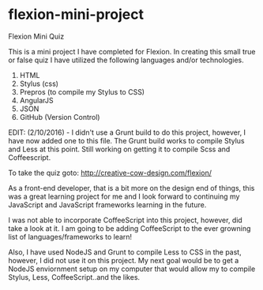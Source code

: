 # flexion-mini-project
Flexion Mini Quiz

This is a mini project I have completed for Flexion. In creating this small true or false quiz I have utilized the following languages 
and/or technologies.

1. HTML
2. Stylus (css)
3. Prepros (to compile my Stylus to CSS)
4. AngularJS
5. JSON
6. GitHub (Version Control)

EDIT: (2/10/2016) - I didn't use a Grunt build to do this project, however, I have now added one to this file. The Grunt build works to compile Stylus and Less at this point. Still working on getting it to compile Scss and Coffeescript.


To take the quiz goto: http://creative-cow-design.com/flexion/

As a front-end developer, that is a bit more on the design end of things, this was a great learning project for me and I look forward to
continuing my JavaScript and JavaScript frameworks learning in the future.

I was not able to incorporate CoffeeScript into this project, however, did take a look at it. I am going to be adding CoffeeScript to the ever growning list of languages/frameworks to learn!

Also, I have used NodeJS and Grunt to compile Less to CSS in the past, however, I did not use it on this project. My next goal would be to get a NodeJS enviornment setup on my computer that would allow my to compile Stylus, Less, CoffeeScript..and the likes.


